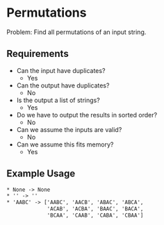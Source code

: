 # Permutations

Problem: Find all permutations of an input string.

## Requirements

- Can the input have duplicates?
  - Yes
- Can the output have duplicates?
  - No
- Is the output a list of strings?
  - Yes
- Do we have to output the results in sorted order?
  - No
- Can we assume the inputs are valid?
  - No
- Can we assume this fits memory?
  - Yes

## Example Usage

```txt
* None -> None
* '' -> ''
* 'AABC' -> ['AABC', 'AACB', 'ABAC', 'ABCA',
             'ACAB', 'ACBA', 'BAAC', 'BACA',
             'BCAA', 'CAAB', 'CABA', 'CBAA']
```
